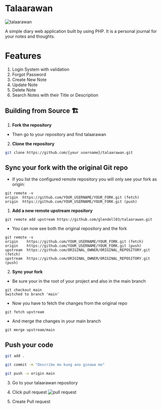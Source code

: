 # Talaarawan

![talaarawan](https://github.com/glendell03/talaarawan/blob/main/talaarawan.PNG)

A simple diary web application built by using PHP. It is a personal journal for your notes and thoughts.

# Features
1. Login System with validation
2. Forgot Password 
3. Create New Note
4. Update Note
5. Delete Note
6. Search Notes with their Title or Description

## Building from Source 🏗️
1. **Fork the repository**

- Then go to your repository and find talaarawan

2. **Clone the repository**

```bash
git clone https://github.com/{your username}/talaarawan.git
```

## Sync your fork with the original Git repo
- If you list the configured remote repository you will only see your fork as origin:
```
git remote -v
origin  https://github.com/YOUR_USERNAME/YOUR_FORK.git (fetch)
origin  https://github.com/YOUR_USERNAME/YOUR_FORK.git (push)
```
1. **Add a new remote upstream repository**
```
git remote add upstream https://github.com/glendell03/talaarawan.git
```
- You can now see both the original repository and the fork
```
git remote -v
origin    https://github.com/YOUR_USERNAME/YOUR_FORK.git (fetch)
origin    https://github.com/YOUR_USERNAME/YOUR_FORK.git (push)
upstream  https://github.com/ORIGINAL_OWNER/ORIGINAL_REPOSITORY.git (fetch)
upstream  https://github.com/ORIGINAL_OWNER/ORIGINAL_REPOSITORY.git (push)
```
2. **Sync your fork**
- Be sure your in the root of your project and also in the main branch
```
git checkout main
Switched to branch 'main'
```
- Now you have to fetch the changes from the original repo
```
git fetch upstream
```
- And merge the changes in your main branch
```
git merge upstream/main
```

## Push your code 
```bash
git add .
```
```bash
git commit -m "Describe mo kung ano ginawa mo"
```
```bash
git push -u origin main
```

3. Go to your talaarawan repository

4. Click pull request
![pull request](https://github.com/glendell03/talaarawan/blob/main/pull-request.png)

5. Create Pull request

